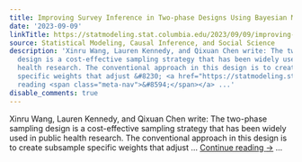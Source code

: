 ```yaml
---
title: Improving Survey Inference in Two-phase Designs Using Bayesian Machine Learning
date: '2023-09-09'
linkTitle: https://statmodeling.stat.columbia.edu/2023/09/09/improving-survey-inference-in-two-phase-designs-using-bayesian-machine-learning/
source: Statistical Modeling, Causal Inference, and Social Science
description: 'Xinru Wang, Lauren Kennedy, and Qixuan Chen write: The two-phase sampling
  design is a cost-effective sampling strategy that has been widely used in public
  health research. The conventional approach in this design is to create subsample
  specific weights that adjust &#8230; <a href="https://statmodeling.stat.columbia.edu/2023/09/09/improving-survey-inference-in-two-phase-designs-using-bayesian-machine-learning/">Continue
  reading <span class="meta-nav">&#8594;</span></a> ...'
disable_comments: true
---
```

Xinru Wang, Lauren Kennedy, and Qixuan Chen write: The two-phase sampling design is a cost-effective sampling strategy that has been widely used in public health research. The conventional approach in this design is to create subsample specific weights that adjust &#8230; <a href="https://statmodeling.stat.columbia.edu/2023/09/09/improving-survey-inference-in-two-phase-designs-using-bayesian-machine-learning/">Continue reading <span class="meta-nav">&#8594;</span></a> ...